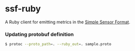 # ssf-ruby

A Ruby client for emitting metrics in the [Simple Sensor Format](https://github.com/stripe/veneur/tree/master/ssf).


### Updating protobuf definition


```sh
$ protoc --proto_path=. --ruby_out=. sample.proto
```
